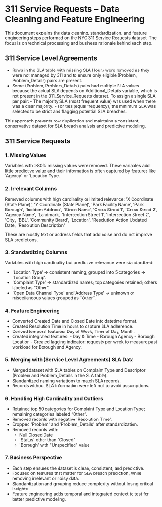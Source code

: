 # 311 Service Requests – Data Cleaning and Feature Engineering
This document explains the data cleaning, standardization, and feature engineering steps performed on the NYC 311 Service Requests dataset. The focus is on technical processing and business rationale behind each step.

## 311 Service Level Agreements 
- Rows in the SLA table with missing SLA Hours were removed as they were not managed by 311 and to ensure only eligible (Problem, Problem_Details) pairs are present.
- Some (Problem, Problem_Details) pairs had multiple SLA values because the actual SLA depends on Additional_Details variable, which is not present in the 311_Service_Requests dataset. To assign a single SLA per pair:
            - The majority SLA (most frequent value) was used when there was a clear majority.
            - For ties (equal frequency), the minimum SLA was selected to be strict and flagging potential SLA breaches.

This approach prevents row duplication and maintains a consistent, conservative dataset for SLA breach analysis and predictive modeling.

## 311 Service Requests
### 1. Missing Values
Variables with >80% missing values were removed. These variables add little predictive value and their information is often captured by features like 'Agency' or 'Location Type'.

### 2. Irrelevant Columns
Removed columns with high cardinality or limited relevance:
'X Coordinate (State Plane)', 'Y Coordinate (State Plane)', 'Park Facility Name', 'Park Borough', 'Incident Address', 'Street Name', 'Cross Street 1', 'Cross Street 2', 'Agency Name', 'Landmark', 'Intersection Street 1', 'Intersection Street 2', 'City', 'BBL', 'Community Board', 'Location', 'Resolution Action Updated Date', 'Resolution Description'

These are mostly text or address fields that add noise and do not improve SLA predictions.

### 3. Standardizing Columns
Variables with high cardinality but predictive relevance were standardized:
- 'Location Type' → consistent naming; grouped into 5 categories → 'Location Group'.
- 'Complaint Type' → standardized names; top categories retained; others labeled as “Other”.
- 'Open Data Channel Type' and 'Address Type' → unknown or miscellaneous values grouped as “Other”.

### 4. Feature Engineering
- Converted Created Date and Closed Date into datetime format.
- Created Resolution Time in hours to capture SLA adherence.
- Derived temporal features: Day of Week, Time of Day, Month.
- Created integrated features:
       - Day & Time
       - Borough Agency
       - Borough Location
       - Created lagging indicator: requests per week to measure past workload for Borough and Agency.

### 5. Merging with (Service Level Agreements) SLA Data
- Merged dataset with SLA tables on Complaint Type and Descriptor (Problem and Problem_Details in the SLA table).
- Standardized naming variations to match SLA records.
- Records without SLA information were left null to avoid assumptions.

### 6. Handling High Cardinality and Outliers
- Retained top 50 categories for Complaint Type and Location Type; remaining categories labeled “Other”.
- Removed records with negative 'Resolution Time'.
- Dropped 'Problem' and 'Problem_Details' after standardization.
- Removed records with:
    - Null Closed Date
    - 'Status' other than “Closed”
    - 'Borough' with "Unspecified" value
      
### 7. Business Perspective
   
- Each step ensures the dataset is clean, consistent, and predictive.
- Focused on features that matter for SLA breach prediction, while removing irrelevant or noisy data.
- Standardization and grouping reduce complexity without losing critical insights.
- Feature engineering adds temporal and integrated context to test for better predictive modeling.
